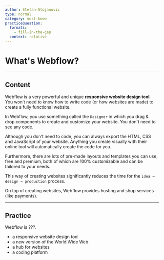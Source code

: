 ```yaml
---
author: Stefan-Stojanovic
type: normal
category: must-know
practiceQuestion:
  formats:
    - fill-in-the-gap
  context: relative
---
```


# What's Webflow?


---

## Content

Webflow is a very powerful and unique **responsive website design tool**. You won't need to know how to write code (or how websites are made) to create a fully functional website.

In Webflow, you use something called the `Designer` in which you drag & drop components to create and customize your website. You don't need to see any code.

Although you don't need to code, you can always export the HTML, CSS and JavaScript of your website. Anything you create visually with their online tool will automatically create the code for you.

Furthermore, there are lots of pre-made layouts and templates you can use, free and premium, both of which are 100% customizable and can be tailored to your needs.

This way of creating websites significantly reduces the time for the `idea → design → production` process.

On top of creating websites, Webflow provides hosting and shop services (like payments).


---

## Practice

Webflow is ???.

- a responsive website design tool
- a new version of the World Wide Web
- a hub for websites
- a coding platform
 
